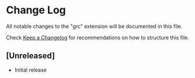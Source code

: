 # Change Log

All notable changes to the "grc" extension will be documented in this file.

Check [Keep a Changelog](http://keepachangelog.com/) for recommendations on how to structure this file.

## [Unreleased]

- Initial release